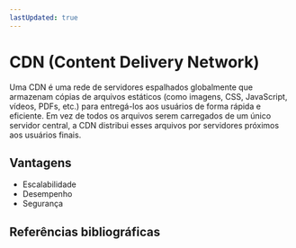 ```yaml
---
lastUpdated: true
---
```


# CDN (Content Delivery Network)

Uma CDN é uma rede de servidores espalhados globalmente que armazenam cópias de
arquivos estáticos (como imagens, CSS, JavaScript, vídeos, PDFs, etc.) para
entregá-los aos usuários de forma rápida e eficiente. Em vez de todos os
arquivos serem carregados de um único servidor central, a CDN distribui esses
arquivos por servidores próximos aos usuários finais.

## Vantagens

- Escalabilidade
- Desempenho
- Segurança

## Referências bibliográficas

